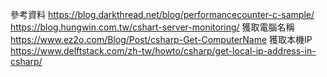 參考資料
https://blog.darkthread.net/blog/performancecounter-c-sample/
https://blog.hungwin.com.tw/cshart-server-monitoring/
獲取電腦名稱 https://www.ez2o.com/Blog/Post/csharp-Get-ComputerName
獲取本機IP https://www.delftstack.com/zh-tw/howto/csharp/get-local-ip-address-in-csharp/
